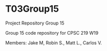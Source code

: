 # T03Group15
Project Repository Group 15

Group 15 code repository for CPSC 219 W19

Members: Jake M, Robin S., Matt L., Carlos V.
